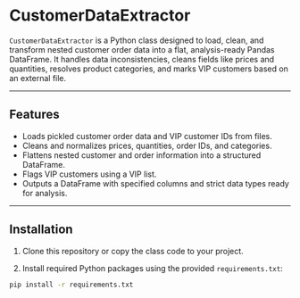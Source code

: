 # CustomerDataExtractor

`CustomerDataExtractor` is a Python class designed to load, clean, and transform nested customer order data into a flat, analysis-ready Pandas DataFrame. It handles data inconsistencies, cleans fields like prices and quantities, resolves product categories, and marks VIP customers based on an external file.

---

## Features

- Loads pickled customer order data and VIP customer IDs from files.
- Cleans and normalizes prices, quantities, order IDs, and categories.
- Flattens nested customer and order information into a structured DataFrame.
- Flags VIP customers using a VIP list.
- Outputs a DataFrame with specified columns and strict data types ready for analysis.

---


## Installation

1. Clone this repository or copy the class code to your project.

2. Install required Python packages using the provided `requirements.txt`:

```bash
pip install -r requirements.txt
